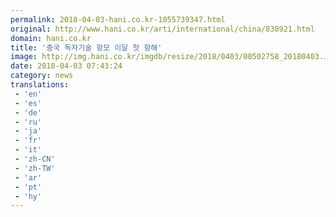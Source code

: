 ```yaml
---
permalink: 2018-04-03-hani.co.kr-1055739347.html
original: http://www.hani.co.kr/arti/international/china/838921.html
domain: hani.co.kr
title: '중국 독자기술 항모 이달 첫 항해'
image: http://img.hani.co.kr/imgdb/resize/2018/0403/00502758_20180403.JPG
date: 2018-04-03 07:43:24
category: news
translations: 
 - 'en'
 - 'es'
 - 'de'
 - 'ru'
 - 'ja'
 - 'fr'
 - 'it'
 - 'zh-CN'
 - 'zh-TW'
 - 'ar'
 - 'pt'
 - 'hy'
---
```


